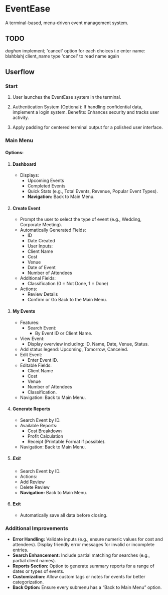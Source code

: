 # EventEase
A terminal-based, menu-driven event management system. 

## TODO
*daghan*
implement; 'cancel' option for each choices
i.e enter name: blahblahj
client_name
type 'cancel' to read name again

## Userflow

### Start
1. User launches the EventEase system in the terminal.


2. Authentication System (Optional):
If handling confidential data, implement a login system.
Benefits: Enhances security and tracks user activity.
3. Apply padding for centered terminal output for a polished user interface.

### Main Menu
#### Options:
1. #### Dashboard
    - Displays:
        - Upcoming Events
        - Completed Events
        - Quick Stats (e.g., Total Events, Revenue, Popular Event Types).
        - **Navigation:** Back to Main Menu.
2. #### Create Event
    - Prompt the user to select the type of event (e.g., Wedding, Corporate Meeting).
    - Automatically Generated Fields:
        - ID
        - Date Created
        - User Inputs:
        - Client Name
        - Cost
        - Venue
        - Date of Event
        - Number of Attendees
    - Additional Fields:
        - Classification (0 = Not Done, 1 = Done)
    - Actions:
        - Review Details
        - Confirm or Go Back to the Main Menu.
3. ####  My Events
    - Features:
        - Search Event:
            - By Event ID or Client Name.
    - View Event:
        - Display overview including: ID, Name, Date, Venue, Status.
    - Add status legend: Upcoming, Tomorrow, Canceled.
    - Edit Event:
        - Enter Event ID.
    - Editable Fields:
        - Client Name
        - Cost
        - Venue
        - Number of Attendees
        - Classification.
    - Navigation: Back to Main Menu.
4. #### Generate Reports 
    - Search Event by ID.
    - Available Reports:
        - Cost Breakdown
        - Profit Calculation
        - Receipt (Printable Format if possible).
    - Navigation: Back to Main Menu.
5. ##### Exit
    - Search Event by ID.
    - Actions:
    - Add Review
    - Delete Review
    - **Navigation:** Back to Main Menu.
6. #### Exit
    - Automatically save all data before closing.

### Additional Improvements
- **Error Handling:**
Validate inputs (e.g., ensure numeric values for cost and attendees).
Display friendly error messages for invalid or incomplete entries.
- **Search Enhancement:**
Include partial matching for searches (e.g., partial client names).
- **Reports Section:**
Option to generate summary reports for a range of dates or types of events.
- **Customization:**
Allow custom tags or notes for events for better categorization.
- **Back Option:**
Ensure every submenu has a “Back to Main Menu” option.


